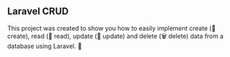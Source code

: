 ## Laravel CRUD

This project was created to show you how to easily implement create (📝 create), read (📖 read), update (🔄 update) and delete (🗑️ delete) data from a database using Laravel. 🚀
